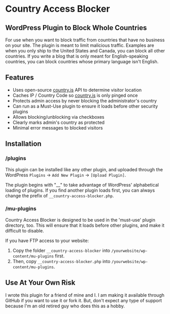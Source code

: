 # Country Access Blocker

## WordPress Plugin to Block Whole Countries

For use when you want to block traffic from countries that have no business on your site. The plugin is meant to limit malicious traffic. Examples are when you only ship to the United States and Canada, you can block all other countries. If you write a blog that is only meant for English-speaking countries, you can block countries whose primary language isn't English.

## Features

* Uses open-source [country.is](https://country.is/) API to determine visitor location
* Caches IP / Country Code so [country.is](https://country.is/) is only pinged once
* Protects admin access by never blocking the administrator's country
* Can run as a Must-Use plugin to ensure it loads before other security plugins
* Allows blocking/unblocking via checkboxes
* Clearly marks admin's country as protected
* Minimal error messages to blocked visitors

## Installation

### /plugins

This plugin can be installed like any other plugin, and uploaded through the WordPress `Plugins` → `Add New Plugin` → `[Upload Plugin]`.

The plugin begins with "__" to take advantage of WordPress' alphabetical loading of plugins. If you find another plugin loads first, you can always change the prefix of `__country-access-blocker.php`.

### /mu-plugins

Country Access Blocker is designed to be used in the 'must-use' plugin directory, too. This will ensure that it loads before other plugins, and make it difficult to disable.

If you have FTP access to your website:

1. Copy the folder `__country-access-blocker` into `/yourwebsite/wp-content/mu-plugins` first.
2. Then, copy `__country-access-blocker.php` into `/yourwebsite/wp-content/mu-plugins`.

## Use At Your Own Risk

I wrote this plugin for a friend of mine and I. I am making it available through GitHub if you want to use it or fork it. But, don't expect any type of support because I'm an old retired guy who does this as a hobby.
